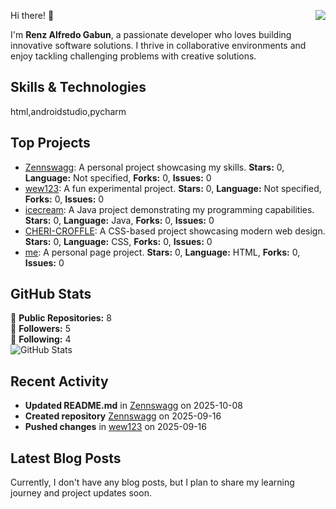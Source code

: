 <p align="center">
    <img align="right" src="https://visitor-badge.laobi.icu/badge?page_id=kaizxnn"/>
</p>

 Hi there! 👋

I'm **Renz Alfredo Gabun**, a passionate developer who loves building innovative software solutions. I thrive in collaborative environments and enjoy tackling challenging problems with creative solutions.

## Skills & Technologies

html,androidstudio,pycharm

## Top Projects

- [Zennswagg](https://github.com/kaizxnn/kaizxnn): A personal project showcasing my skills. **Stars:** 0, **Language:** Not specified, **Forks:** 0, **Issues:** 0
- [wew123](https://github.com/kaizxnn/wew123): A fun experimental project. **Stars:** 0, **Language:** Not specified, **Forks:** 0, **Issues:** 0
- [icecream](https://github.com/kaizxnn/icecream): A Java project demonstrating my programming capabilities. **Stars:** 0, **Language:** Java, **Forks:** 0, **Issues:** 0
- [CHERI-CROFFLE](https://github.com/kaizxnn/CHERI-CROFFLE): A CSS-based project showcasing modern web design. **Stars:** 0, **Language:** CSS, **Forks:** 0, **Issues:** 0
- [me](https://github.com/kaizxnn/me): A personal page project. **Stars:** 0, **Language:** HTML, **Forks:** 0, **Issues:** 0

## GitHub Stats

🔹 **Public Repositories:** 8  
🔹 **Followers:** 5  
🔹 **Following:** 4  
![GitHub Stats](https://github-readme-stats.vercel.app/api?username=kaizxnn&show_icons=true&theme=radical)

## Recent Activity

- **Updated README.md** in [Zennswagg](https://github.com/kaizxnn/kaizxnn) on 2025-10-08  
- **Created repository** [Zennswagg](https://github.com/kaizxnn/kaizxnn) on 2025-09-16  
- **Pushed changes** in [wew123](https://github.com/kaizxnn/wew123) on 2025-09-16

## Latest Blog Posts

Currently, I don't have any blog posts, but I plan to share my learning journey and project updates soon.
